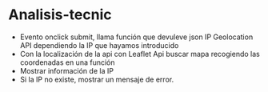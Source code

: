 # Analisis-tecnic
- Evento onclick submit, llama función que devuleve json IP Geolocation API dependiendo la IP que hayamos introducido
- Con la localización de la api  con Leaflet Api buscar mapa recogiendo las coordenadas en una función
- Mostrar información de la IP
- Si la IP no existe, mostrar un mensaje de error.
